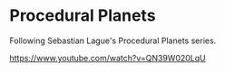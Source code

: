 # Procedural Planets

Following Sebastian Lague's Procedural Planets series.

<https://www.youtube.com/watch?v=QN39W020LqU>
